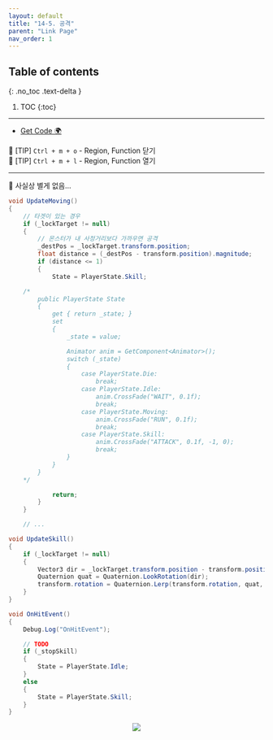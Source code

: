 ```yaml
---
layout: default
title: "14-5. 공격"
parent: "Link Page"
nav_order: 1
---
```


## Table of contents
{: .no_toc .text-delta }

1. TOC
{:toc}

---

* [Get Code 🌍](https://github.com/EasyCoding-7/unity_tutorials/tree/14.5)

🍘 [TIP] `Ctrl + m + o` - Region, Function 닫기<br>
🍘 [TIP] `Ctrl + m + l` - Region, Function 열기<br>

---

🍘 사실상 별게 없음...

```csharp
void UpdateMoving()
{
    // 타겟이 있는 경우
    if (_lockTarget != null)
    {
        // 몬스터가 내 사정거리보다 가까우면 공격
        _destPos = _lockTarget.transform.position;
        float distance = (_destPos - transform.position).magnitude;
        if (distance <= 1)
        {
            State = PlayerState.Skill;

    /*
        public PlayerState State
        {
            get { return _state; }
            set
            {
                _state = value;

                Animator anim = GetComponent<Animator>();
                switch (_state)
                {
                    case PlayerState.Die:
                        break;
                    case PlayerState.Idle:
                        anim.CrossFade("WAIT", 0.1f);
                        break;
                    case PlayerState.Moving:
                        anim.CrossFade("RUN", 0.1f);
                        break;
                    case PlayerState.Skill:
                        anim.CrossFade("ATTACK", 0.1f, -1, 0);
                        break;
                }
            }
        }
    */

            return;
        }
    }

    // ...
```

```csharp
void UpdateSkill()
{
    if (_lockTarget != null)
    {
        Vector3 dir = _lockTarget.transform.position - transform.position;
        Quaternion quat = Quaternion.LookRotation(dir);
        transform.rotation = Quaternion.Lerp(transform.rotation, quat, 20 * Time.deltaTime);
    }
}
```

```csharp
void OnHitEvent()
{
    Debug.Log("OnHitEvent");

    // TODO
    if (_stopSkill)
    {
        State = PlayerState.Idle;
    }
    else
    {
        State = PlayerState.Skill;
    }
}
```

<p align="center">
  <img src="https://taehyungs-programming-blog.github.io/blog/assets/images/csharp/unity/unity-14-5-1.png"/>
</p>


